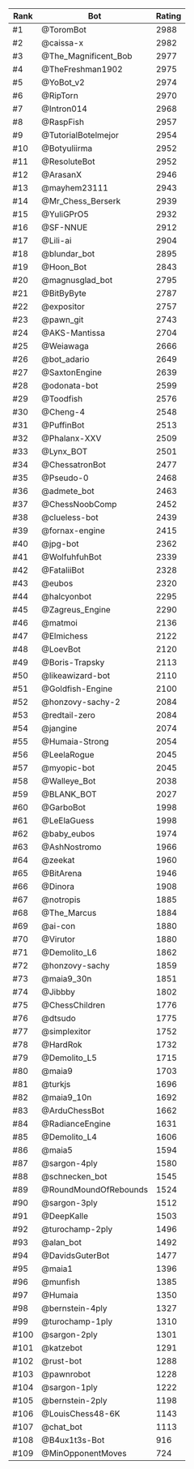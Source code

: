 Rank|Bot|Rating
---|---|---
#1|@ToromBot|2988
#2|@caissa-x|2982
#3|@The_Magnificent_Bob|2977
#4|@TheFreshman1902|2975
#5|@YoBot_v2|2974
#6|@RipTorn|2970
#7|@Intron014|2968
#8|@RaspFish|2957
#9|@TutorialBotelmejor|2954
#10|@Botyuliirma|2952
#11|@ResoluteBot|2952
#12|@ArasanX|2946
#13|@mayhem23111|2943
#14|@Mr_Chess_Berserk|2939
#15|@YuliGPrO5|2932
#16|@SF-NNUE|2912
#17|@Lili-ai|2904
#18|@blundar_bot|2895
#19|@Hoon_Bot|2843
#20|@magnusglad_bot|2795
#21|@BitByByte|2787
#22|@expositor|2757
#23|@pawn_git|2743
#24|@AKS-Mantissa|2704
#25|@Weiawaga|2666
#26|@bot_adario|2649
#27|@SaxtonEngine|2639
#28|@odonata-bot|2599
#29|@Toodfish|2576
#30|@Cheng-4|2548
#31|@PuffinBot|2513
#32|@Phalanx-XXV|2509
#33|@Lynx_BOT|2501
#34|@ChessatronBot|2477
#35|@Pseudo-0|2468
#36|@admete_bot|2463
#37|@ChessNoobComp|2452
#38|@clueless-bot|2439
#39|@fornax-engine|2415
#40|@jpg-bot|2362
#41|@WolfuhfuhBot|2339
#42|@FataliiBot|2328
#43|@eubos|2320
#44|@halcyonbot|2295
#45|@Zagreus_Engine|2290
#46|@matmoi|2136
#47|@Elmichess|2122
#48|@LoevBot|2120
#49|@Boris-Trapsky|2113
#50|@likeawizard-bot|2110
#51|@Goldfish-Engine|2100
#52|@honzovy-sachy-2|2084
#53|@redtail-zero|2084
#54|@jangine|2074
#55|@Humaia-Strong|2054
#56|@LeelaRogue|2045
#57|@myopic-bot|2045
#58|@Walleye_Bot|2038
#59|@BLANK_BOT|2027
#60|@GarboBot|1998
#61|@LeElaGuess|1998
#62|@baby_eubos|1974
#63|@AshNostromo|1966
#64|@zeekat|1960
#65|@BitArena|1946
#66|@Dinora|1908
#67|@notropis|1885
#68|@The_Marcus|1884
#69|@ai-con|1880
#70|@Virutor|1880
#71|@Demolito_L6|1862
#72|@honzovy-sachy|1859
#73|@maia9_30n|1851
#74|@Jibbby|1802
#75|@ChessChildren|1776
#76|@dtsudo|1775
#77|@simplexitor|1752
#78|@HardRok|1732
#79|@Demolito_L5|1715
#80|@maia9|1703
#81|@turkjs|1696
#82|@maia9_10n|1692
#83|@ArduChessBot|1662
#84|@RadianceEngine|1631
#85|@Demolito_L4|1606
#86|@maia5|1594
#87|@sargon-4ply|1580
#88|@schnecken_bot|1545
#89|@RoundMoundOfRebounds|1524
#90|@sargon-3ply|1512
#91|@DeepKalle|1503
#92|@turochamp-2ply|1496
#93|@alan_bot|1492
#94|@DavidsGuterBot|1477
#95|@maia1|1396
#96|@munfish|1385
#97|@Humaia|1350
#98|@bernstein-4ply|1327
#99|@turochamp-1ply|1310
#100|@sargon-2ply|1301
#101|@katzebot|1291
#102|@rust-bot|1288
#103|@pawnrobot|1228
#104|@sargon-1ply|1222
#105|@bernstein-2ply|1198
#106|@LouisChess48-6K|1143
#107|@chat_bot|1113
#108|@B4ux1t3s-Bot|916
#109|@MinOpponentMoves|724
